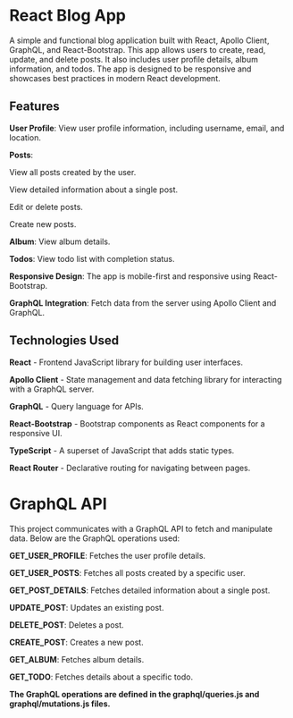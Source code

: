 # React Blog App
A simple and functional blog application built with React, Apollo Client, GraphQL, and React-Bootstrap. This app allows users to create, read, update, and delete posts. It also includes user profile details, album information, and todos. The app is designed to be responsive and showcases best practices in modern React development.

## Features
**User Profile**: View user profile information, including username, email, and location.

**Posts**:

View all posts created by the user.

View detailed information about a single post.

Edit or delete posts.

Create new posts.

**Album**: View album details.

**Todos**: View todo list with completion status.

**Responsive Design**: The app is mobile-first and responsive using React-Bootstrap.

**GraphQL Integration**: Fetch data from the server using Apollo Client and GraphQL.

## Technologies Used
**React** - Frontend JavaScript library for building user interfaces.

**Apollo Client** - State management and data fetching library for interacting with a GraphQL server.

**GraphQL** - Query language for APIs.

**React-Bootstrap** - Bootstrap components as React components for a responsive UI.

**TypeScript** - A superset of JavaScript that adds static types.

**React Router** - Declarative routing for navigating between pages.

# GraphQL API
This project communicates with a GraphQL API to fetch and manipulate data. Below are the GraphQL operations used:

**GET_USER_PROFILE**: Fetches the user profile details.

**GET_USER_POSTS**: Fetches all posts created by a specific user.

**GET_POST_DETAILS**: Fetches detailed information about a single post.

**UPDATE_POST**: Updates an existing post.

**DELETE_POST**: Deletes a post.

**CREATE_POST**: Creates a new post.

**GET_ALBUM**: Fetches album details.

**GET_TODO**: Fetches details about a specific todo.

**The GraphQL operations are defined in the graphql/queries.js and graphql/mutations.js files.**
